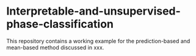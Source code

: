 # Interpretable-and-unsupervised-phase-classification
This repository contains a working example for the prediction-based and mean-based method discussed in xxx.
